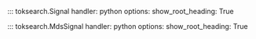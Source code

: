 
::: toksearch.Signal
    handler: python
    options:
        show_root_heading: True

::: toksearch.MdsSignal
    handler: python
    options:
        show_root_heading: True
